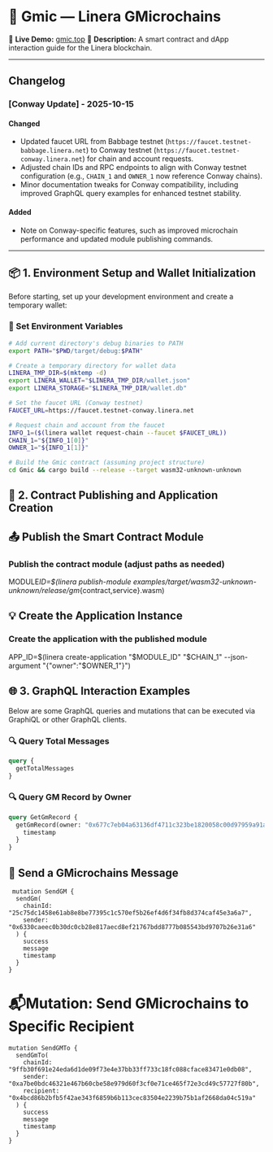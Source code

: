 # 🧩 Gmic — Linera GMicrochains

🔗 **Live Demo:** [gmic.top](https://gmic.top/)
📘 **Description:** A smart contract and dApp interaction guide for the Linera blockchain.

---

## Changelog

### [Conway Update] - 2025-10-15

#### Changed
- Updated faucet URL from Babbage testnet (`https://faucet.testnet-babbage.linera.net`) to Conway testnet (`https://faucet.testnet-conway.linera.net`) for chain and account requests.
- Adjusted chain IDs and RPC endpoints to align with Conway testnet configuration (e.g., `CHAIN_1` and `OWNER_1` now reference Conway chains).
- Minor documentation tweaks for Conway compatibility, including improved GraphQL query examples for enhanced testnet stability.

#### Added
- Note on Conway-specific features, such as improved microchain performance and updated module publishing commands.

---

## 📦 1. Environment Setup and Wallet Initialization

Before starting, set up your development environment and create a temporary wallet: 

### 🔧 Set Environment Variables

```bash
# Add current directory's debug binaries to PATH
export PATH="$PWD/target/debug:$PATH"

# Create a temporary directory for wallet data
LINERA_TMP_DIR=$(mktemp -d)
export LINERA_WALLET="$LINERA_TMP_DIR/wallet.json"
export LINERA_STORAGE="$LINERA_TMP_DIR/wallet.db"

# Set the faucet URL (Conway testnet)
FAUCET_URL=https://faucet.testnet-conway.linera.net

# Request chain and account from the faucet
INFO_1=($(linera wallet request-chain --faucet $FAUCET_URL))
CHAIN_1="${INFO_1[0]}"
OWNER_1="${INFO_1[1]}"

# Build the Gmic contract (assuming project structure)
cd Gmic && cargo build --release --target wasm32-unknown-unknown
```

## 🚀 2. Contract Publishing and Application Creation

## 📤 Publish the Smart Contract Module

### Publish the contract module (adjust paths as needed)

MODULE*ID=$(linera publish-module
examples/target/wasm32-unknown-unknown/release/gm*{contract,service}.wasm)

## 💡 Create the Application Instance

### Create the application with the published module

APP_ID=$(linera create-application "$MODULE_ID" "$CHAIN_1" --json-argument "{\"owner\":\"$OWNER_1\"}")

## 🌐 3. GraphQL Interaction Examples

Below are some GraphQL queries and mutations that can be executed via GraphiQL or other GraphQL clients.

### 🔍 Query Total Messages

```graphql
query {
  getTotalMessages
}
```

### 🔍 Query GM Record by Owner

```graphql
query GetGmRecord {
  getGmRecord(owner: "0x677c7eb04a63136df4711c323be1820058c00d97959a91a2c6e99e89d65ef434") {
    timestamp
  }
}
```

## 📨 Send a GMicrochains Message

```
 mutation SendGM {
  sendGm(
    chainId: "25c75dc1458e61ab8e8be77395c1c570ef5b26ef4d6f34fb8d374caf45e3a6a7",
    sender: "0x6330caeec0b30dc0cb28e817aecd8ef21767bdd8777b085543bd9707b26e31a6"
  ) {
    success
    message
    timestamp
  }
}
```

# 📬Mutation: Send GMicrochains to Specific Recipient

```
mutation SendGMTo {
  sendGmTo(
    chainId: "9ffb30f691e24eda6d1de09f73e4e37bb33ff733c18fc088cface83471e0db08",
    sender: "0xa7be0bdc46321e467b60cbe58e979d60f3cf0e71ce465f72e3cd49c57727f80b",
    recipient: "0x4bcd86b2bfb5f42ae343f6859b6b113cec83504e2239b75b1af2668da04c519a"
  ) {
    success
    message
    timestamp
  }
}
```
